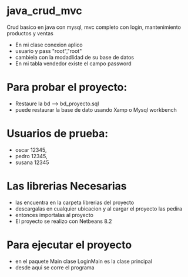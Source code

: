 # java_crud_mvc
Crud basico en java con mysql, mvc completo con login, mantenimiento productos y ventas

- En mi clase conexion aplico 
- usuario y pass "root","root"
- cambiela con la modadlidad de su base de datos
- En mi tabla vendedor existe el campo password

# Para probar el proyecto:
- Restaure la bd --> bd_proyecto.sql
- puede restaurar la base de dato usando Xamp o Mysql workbench


# Usuarios de prueba:
- oscar    12345,
- pedro    12345,
- susana   12345

# Las librerias Necesarias 
- las encuentra en la carpeta librerias del proyecto
- descargalas en cualquier ubicacion y al cargar el proyecto las pedira
- entonces importalas al proyecto
- El proyecto se realizo con Netbeans 8.2

# Para ejecutar el proyecto 
- en el paquete Main clase LoginMain es la clase principal 
- desde aqui se corre el programa
